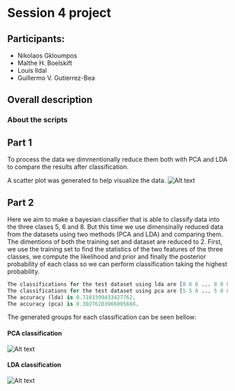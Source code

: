 # Session 4 project
## Participants:
- Nikolaos Gkloumpos
- Malthe H. Boelskift
- Louis Ildal
- Guillermo V. Gutierrez-Bea

## Overall description



### About the scripts

## Part 1

To process the data we dimmentionally reduce them both with PCA and LDA to compare the results after classification. 

A scatter plot was generated to help visualize the data.
![Alt text](plots_data/image.png)



## Part 2
Here we aim to make a bayesian classifier that is able to classify data into the three clases 5, 6 and 8. But this time we use dimensinally reduced data from the datasets using two methods (PCA and LDA) and comparing them. The dimentions of both the training set and dataset are reduced to 2. First, we use the training set to find the statistics of the two features of the three classes, we compute the likelihood and prior and finally the posterior probability of each class so we can perform classification taking the highest probability.

```Python
The classifications for the test dataset using lda are [8 6 6 ... 8 8 8].
The classifications for the test dataset using pca are [5 5 8 ... 5 8 8].
The accuracy (lda) is 0.7103399433427762.
The accuracy (pca) is 0.30276203966005666.
```

The generated groups for each classification can be seen bellow:

#### PCA classification
![Alt text](plots_data/PCA.png)

#### LDA classification
![Alt text](plots_data/LDA.png)